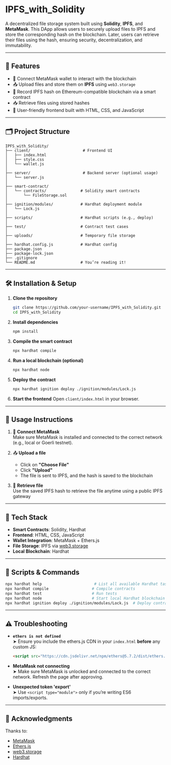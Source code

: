 
# IPFS_with_Solidity

A decentralized file storage system built using **Solidity**, **IPFS**, and **MetaMask**. This DApp allows users to securely upload files to IPFS and store the corresponding hash on the blockchain. Later, users can retrieve their files using the hash, ensuring security, decentralization, and immutability.

---

## 🚀 Features

- 🔐 Connect MetaMask wallet to interact with the blockchain
- 📤 Upload files and store them on **IPFS** using `web3.storage`
- 🧾 Record IPFS hash on Ethereum-compatible blockchain via a smart contract
- 📥 Retrieve files using stored hashes
- 🎨 User-friendly frontend built with HTML, CSS, and JavaScript

---

## 🗂️ Project Structure

```
IPFS_with_Solidity/
├── client/                       # Frontend UI
│   ├── index.html
│   ├── style.css
│   └── wallet.js
│
├── server/                       # Backend server (optional usage)
│   └── server.js
│
├── smart-contract/
│   └── contracts/               # Solidity smart contracts
│       └── FileStorage.sol
│
├── ignition/modules/            # Hardhat deployment module
│   └── Lock.js
│
├── scripts/                     # Hardhat scripts (e.g., deploy)
│
├── test/                        # Contract test cases
│
├── uploads/                     # Temporary file storage
│
├── hardhat.config.js            # Hardhat config
├── package.json
├── package-lock.json
├── .gitignore
└── README.md                    # You’re reading it!
```

---

## 🛠️ Installation & Setup

1. **Clone the repository**
   ```bash
   git clone https://github.com/your-username/IPFS_with_Solidity.git
   cd IPFS_with_Solidity
   ```

2. **Install dependencies**
   ```bash
   npm install
   ```

3. **Compile the smart contract**
   ```bash
   npx hardhat compile
   ```

4. **Run a local blockchain (optional)**
   ```bash
   npx hardhat node
   ```

5. **Deploy the contract**
   ```bash
   npx hardhat ignition deploy ./ignition/modules/Lock.js
   ```

6. **Start the frontend**
   Open `client/index.html` in your browser.

---

## 🧪 Usage Instructions

1. 🦊 **Connect MetaMask**  
   Make sure MetaMask is installed and connected to the correct network (e.g., local or Goerli testnet).

2. 📤 **Upload a file**  
   - Click on **"Choose File"**
   - Click **"Upload"**
   - The file is sent to IPFS, and the hash is saved to the blockchain

3. 🔗 **Retrieve file**  
   Use the saved IPFS hash to retrieve the file anytime using a public IPFS gateway

---

## 🧱 Tech Stack

- **Smart Contracts**: Solidity, Hardhat
- **Frontend**: HTML, CSS, JavaScript
- **Wallet Integration**: MetaMask + Ethers.js
- **File Storage**: IPFS via [web3.storage](https://web3.storage)
- **Local Blockchain**: Hardhat

---

## 🧰 Scripts & Commands

```bash
npx hardhat help                       # List all available Hardhat tasks
npx hardhat compile                   # Compile contracts
npx hardhat test                      # Run tests
npx hardhat node                      # Start local Hardhat blockchain
npx hardhat ignition deploy ./ignition/modules/Lock.js  # Deploy contract
```

---

## ⚠️ Troubleshooting

- **`ethers is not defined`**  
  ➤ Ensure you include the ethers.js CDN in your `index.html` **before** any custom JS:
  ```html
  <script src="https://cdn.jsdelivr.net/npm/ethers@5.7.2/dist/ethers.umd.min.js"></script>
  ```

- **MetaMask not connecting**  
  ➤ Make sure MetaMask is unlocked and connected to the correct network. Refresh the page after approving.

- **Unexpected token 'export'**  
  ➤ Use `<script type="module">` only if you’re writing ES6 imports/exports.

---

## 🙌 Acknowledgments

Thanks to:
- [MetaMask](https://metamask.io/)
- [Ethers.js](https://docs.ethers.io/v5/)
- [web3.storage](https://web3.storage/)
- [Hardhat](https://hardhat.org/)